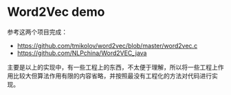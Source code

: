 # Word2Vec demo

参考这两个项目完成：
- https://github.com/tmikolov/word2vec/blob/master/word2vec.c
- https://github.com/NLPchina/Word2VEC_java

主要是以上的实现中，有一些工程上的东西，不太便于理解，所以将一些工程上作用比较大但算法作用有限的内容省略，并按照最没有工程化的方法对代码进行实现。



